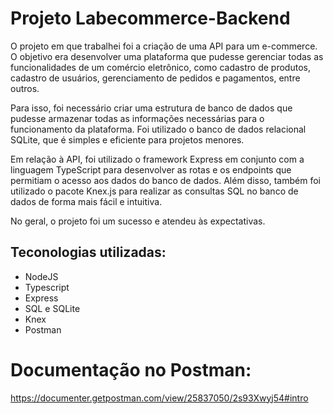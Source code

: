 # Projeto Labecommerce-Backend

O projeto em que trabalhei foi a criação de uma API para um e-commerce. O objetivo era desenvolver uma plataforma que pudesse gerenciar todas as funcionalidades de um comércio eletrônico, como cadastro de produtos, cadastro de usuários, gerenciamento de pedidos e pagamentos, entre outros.

Para isso, foi necessário criar uma estrutura de banco de dados que pudesse armazenar todas as informações necessárias para o funcionamento da plataforma. Foi utilizado o banco de dados relacional SQLite, que é simples e eficiente para projetos menores.

Em relação à API, foi utilizado o framework Express em conjunto com a linguagem TypeScript para desenvolver as rotas e os endpoints que permitiam o acesso aos dados do banco de dados. Além disso, também foi utilizado o pacote Knex.js para realizar as consultas SQL no banco de dados de forma mais fácil e intuitiva.

No geral, o projeto foi um sucesso e atendeu às expectativas.

## Teconologias utilizadas:

- NodeJS
- Typescript
- Express
- SQL e SQLite
- Knex
- Postman

# Documentação no Postman:

https://documenter.getpostman.com/view/25837050/2s93Xwyj54#intro
